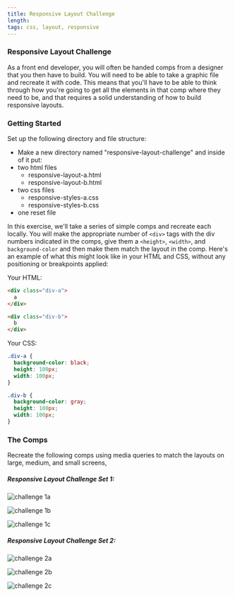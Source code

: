 ```yaml
---
title: Responsive Layout Challenge
length:
tags: css, layout, responsive
---
```



### Responsive Layout Challenge

As a front end developer, you will often be handed comps from a designer that you then have to build. You will need to be able to take a graphic file and recreate it with code. This means that you'll have to be able to think through how you're going to get all the elements in that comp where they need to be, and that requires a solid understanding of how to build responsive layouts.

### Getting Started

Set up the following directory and file structure:

* Make a new directory named "responsive-layout-challenge" and inside of it put:
* two html files
  - responsive-layout-a.html
  - responsive-layout-b.html
* two css files
  - responsive-styles-a.css
  - responsive-styles-b.css
* one reset file

In this exercise, we'll take a series of simple comps and recreate each locally. You will make the appropriate number of `<div>` tags with the div numbers indicated in the comps, give them a `<height>`, `<width>`, and `background-color` and then make them match the layout in the comp. Here's an example of what this might look like in your HTML and CSS, without any positioning or breakpoints applied:

Your HTML:

```HTML
<div class="div-a">
  a
</div>

<div class="div-b">
  b
</div>
```
Your CSS:

```CSS
.div-a {
  background-color: black;
  height: 100px;
  width: 100px;
}

.div-b {
  background-color: gray;
  height: 100px;
  width: 100px;
}
```

### The Comps

Recreate the following comps using media queries to match the layouts on large, medium, and small screens,

##### Responsive Layout Challenge Set 1:

![challenge 1a](images/comp1a.png)

![challenge 1b](images/comp1b.png)

![challenge 1c](images/comp1c.png)


##### Responsive Layout Challenge Set 2:

![challenge 2a](images/comp2a.png)

![challenge 2b](images/comp2b.png)

![challenge 2c](images/comp2c.png)
